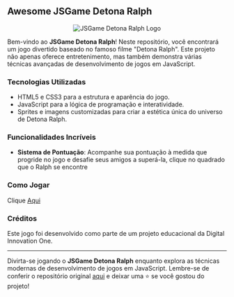 ## Awesome JSGame Detona Ralph

<p align="center">
  <img src="https://th.bing.com/th/id/R.0bd7a664d2070fe18c09ae4f460baab2?rik=7cXe94lu4EGmvg&riu=http%3a%2f%2f4.bp.blogspot.com%2f-2XiW8Ipm4eA%2fTyWhskTqMNI%2fAAAAAAAAEgA%2f5C3MD4eBkco%2fw1200-h630-p-k-no-nu%2fWreck-It-Ralph-logo.jpg&ehk=jUPKnUlzouXXAFV%2fm7UuVaAEo%2bzyWFckHlVEcEuO08o%3d&risl=&pid=ImgRaw&r=0" alt="JSGame Detona Ralph Logo">
</p>

Bem-vindo ao **JSGame Detona Ralph**! Neste repositório, você encontrará um jogo divertido baseado no famoso filme "Detona Ralph". Este projeto não apenas oferece entretenimento, mas também demonstra várias técnicas avançadas de desenvolvimento de jogos em JavaScript.

### Tecnologias Utilizadas

- HTML5 e CSS3 para a estrutura e aparência do jogo.
- JavaScript para a lógica de programação e interatividade.
- Sprites e imagens customizadas para criar a estética única do universo de Detona Ralph.

### Funcionalidades Incríveis

- **Sistema de Pontuação**: Acompanhe sua pontuação à medida que progride no jogo e desafie seus amigos a superá-la, clique no quadrado que o Ralph se encontre

### Como Jogar

Clique [Aqui](https://gucha36.github.io/Game-Detona-Ralph/)

### Créditos

Este jogo foi desenvolvido como parte de um projeto educacional da Digital Innovation One.

---

Divirta-se jogando o **JSGame Detona Ralph** enquanto explora as técnicas modernas de desenvolvimento de jogos em JavaScript. Lembre-se de conferir o repositório original [aqui](https://github.com/gucha36/Game-Detona-Ralph.git) e deixar uma ⭐️ se você gostou do projeto!

